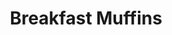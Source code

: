 ---
title: Breakfast Muffins
metadata:
  servings: '12'
  course: Breakfast
  title: Breakfast Muffins
ingredients:
- name: cinnamon
  amount: 1 tsp
- name: frozen raspberries
  amount: 150 g
- name: raisins
  amount: 30 g
- name: oats
  amount: 450 g
- name: baking powder
  amount: 1 tsp
- name: greek yogurt
  amount: 500 g
cookware:
- name: mixing bowl
- name: 12 muffin cases
- name: muffin tray
steps:
- description: Preheat the oven to 180C.
- description: Grab a mixing bowl and add in the oats, greek yogurt, frozen raspberries,
    raisins, cinnamon and baking powder. Stir until the oats are covered.
- description: Add 12 muffin cases into a muffin tray and divide the mixture evenly
    across them all.
- description: Cook in the oven for 15 minutes and allow to cool before storing them.

---